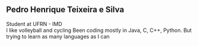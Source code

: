 ## Pedro Henrique Teixeira e Silva
Student at UFRN - IMD  
I like volleyball and cycling
Been coding mostly in Java, C, C++, Python. But trying to learn as many languages as I can

